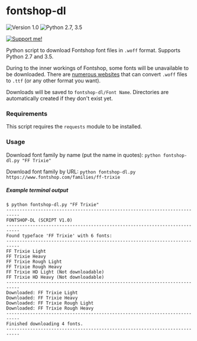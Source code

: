# fontshop-dl
![Version 1.0](https://img.shields.io/badge/Version-1.0-orange.svg)
![Python 2.7, 3.5](https://img.shields.io/badge/Python-2.7%2C%203.5%2B-3776ab.svg)

[![Support me!](https://www.buymeacoffee.com/assets/img/custom_images/yellow_img.png)](https://www.buymeacoffee.com/dvingerh)

Python script to download Fontshop font files in `.woff` format. Supports Python 2.7 and 3.5.

During to the inner workings of Fontshop, some fonts will be unavailable to be downloaded.
There are [numerous websites](https://www.google.com/search?q=woff+to+ttf+converter&oq=woff+to+ttf+converter) that can convert `.woff` files to `.ttf` (or any other format you want).

Downloads will be saved to `fontshop-dl/Font Name`. Directories are automatically created if they don't exist yet.

### Requirements

This script requires the `requests` module to be installed.

### Usage

Download font family by name (put the name in quotes):
`python fontshop-dl.py "FF Trixie"`

Download font family by URL:
`python fontshop-dl.py https://www.fontshop.com/families/ff-trixie`

##### Example terminal output

```
$ python fontshop-dl.py "FF Trixie"
---------------------------------------------------------------------------
FONTSHOP-DL (SCRIPT V1.0)
---------------------------------------------------------------------------
Found typeface 'FF Trixie' with 6 fonts:
---------------------------------------------------------------------------
FF Trixie Light
FF Trixie Heavy
FF Trixie Rough Light
FF Trixie Rough Heavy
FF Trixie HD Light (Not downloadable)
FF Trixie HD Heavy (Not downloadable)
---------------------------------------------------------------------------
Downloaded: FF Trixie Light
Downloaded: FF Trixie Heavy
Downloaded: FF Trixie Rough Light
Downloaded: FF Trixie Rough Heavy
---------------------------------------------------------------------------
Finished downloading 4 fonts.
---------------------------------------------------------------------------
```
